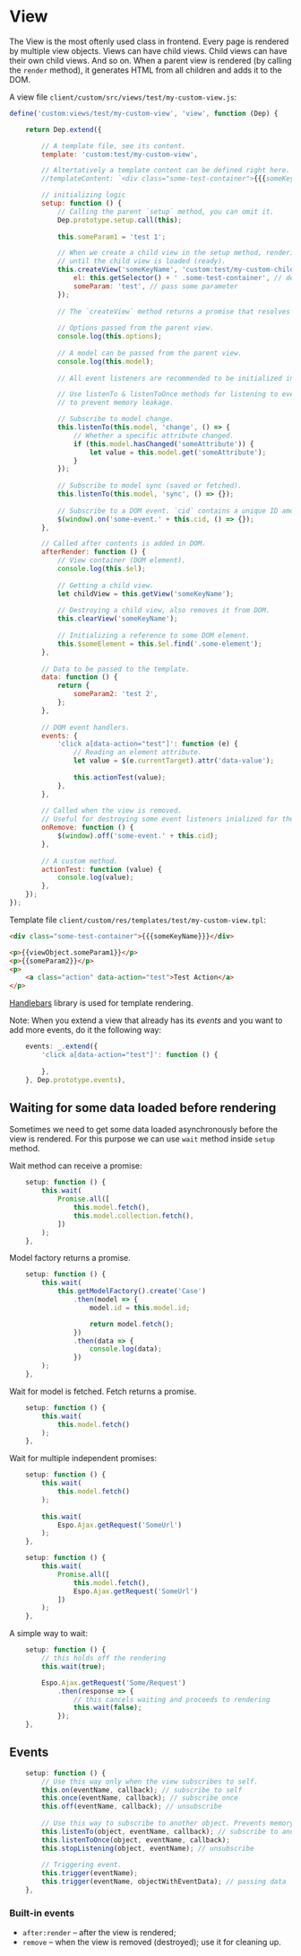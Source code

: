 # View


The View is the most oftenly used class in frontend. Every page is rendered by multiple view objects. Views can have child views. Child views can have their own child views. And so on. When a parent view is rendered (by calling the `render` method), it generates HTML from all children and adds it to the DOM.


A view file `client/custom/src/views/test/my-custom-view.js`:

```js
define('custom:views/test/my-custom-view', 'view', function (Dep) {

    return Dep.extend({

        // A template file, see its content.
        template: 'custom:test/my-custom-view',

        // Altertatively a template content can be defined right here.
        //templateContent: `<div class="some-test-container">{{{someKeyName}}}</div>`,

        // initializing logic
        setup: function () {
            // Calling the parent `setup` method, you can omit it.
            Dep.prototype.setup.call(this);
            
            this.someParam1 = 'test 1';

            // When we create a child view in the setup method, rendering of the view is held off
            // until the child view is loaded (ready).
            this.createView('someKeyName', 'custom:test/my-custom-child-view', {
                el: this.getSelector() + ' .some-test-container', // define a selector of the container element
                someParam: 'test', // pass some parameter
            });
            
            // The `createView` method returns a promise that resolves to a view object.
            
            // Options passed from the parent view.
            console.log(this.options); 
            
            // A model can be passed from the parent view.
            console.log(this.model);
            
            // All event listeners are recommended to be initialized in the `setup` method.

            // Use listenTo & listenToOnce methods for listening to events of another object
            // to prevent memory leakage.

            // Subscribe to model change.
            this.listenTo(this.model, 'change', () => {
                // Whether a specific attribute changed.
                if (this.model.hasChanged('someAttribute')) {
                    let value = this.model.get('someAttribute');
                }
            });
            
            // Subscribe to model sync (saved or fetched).
            this.listenTo(this.model, 'sync', () => {});
            
            // Subscribe to a DOM event. `cid` contains a unique ID among all views.
            $(window).on('some-event.' + this.cid, () => {});
        },

        // Called after contents is added in DOM.
        afterRender: function () {
            // View container (DOM element).
            console.log(this.$el); 
            
            // Getting a child view.
            let childView = this.getView('someKeyName'); 
            
            // Destroying a child view, also removes it from DOM.
            this.clearView('someKeyName');
            
            // Initializing a reference to some DOM element.
            this.$someElement = this.$el.find('.some-element');
        },
        
        // Data to be passed to the template.
        data: function () {
            return {
                someParam2: 'test 2',
            };
        },
        
        // DOM event handlers.
        events: {
            'click a[data-action="test"]': function (e) {
                // Reading an element attribute.
                let value = $(e.currentTarget).attr('data-value');
                
                this.actionTest(value);
            },
        },
        
        // Called when the view is removed.
        // Useful for destroying some event listeners inialized for the view.
        onRemove: function () {
            $(window).off('some-event.' + this.cid);
        },
        
        // A custom method.
        actionTest: function (value) {
            console.log(value);
        },
    });
});
```

Template file `client/custom/res/templates/test/my-custom-view.tpl`:

```html
<div class="some-test-container">{{{someKeyName}}}</div>

<p>{{viewObject.someParam1}}</p>
<p>{{someParam2}}</p>
<p>
    <a class="action" data-action="test">Test Action</a>
</p>
```

[Handlebars](https://handlebarsjs.com/) library is used for template rendering.

Note: When you extend a view that already has its *events* and you want to add more events, do it the following way:

```js
    events: _.extend({
        'click a[data-action="test"]': function () {
        
        },
    }, Dep.prototype.events),
```

## Waiting for some data loaded before rendering

Sometimes we need to get some data loaded asynchronously before the view is rendered. For this purpose we can use `wait` method inside `setup` method. 

Wait method can receive a promise:

```js
    setup: function () {
        this.wait(
            Promise.all([
                this.model.fetch(),
                this.model.collection.fetch(),
            ])
        );
    },
```

Model factory returns a promise.

```js
    setup: function () {
        this.wait(
            this.getModelFactory().create('Case')
                .then(model => {
                    model.id = this.model.id;

                    return model.fetch();
                })
                .then(data => {
                    console.log(data);
                })
        );
    },
```

Wait for model is fetched. Fetch returns a promise.

```js
    setup: function () {
        this.wait(
            this.model.fetch()
        );
    },

```

Wait for multiple independent promises:

```js
    setup: function () {
        this.wait(
            this.model.fetch()
        );
        
        this.wait(
            Espo.Ajax.getRequest('SomeUrl')
        );
    },

```

```js
    setup: function () {
        this.wait(
            Promise.all([
                this.model.fetch(),
                Espo.Ajax.getRequest('SomeUrl')
            ])
        );
    },
```

A simple way to wait:

```js
    setup: function () {
        // this holds off the rendering
        this.wait(true);

        Espo.Ajax.getRequest('Some/Request')
            .then(response => {
                // this cancels waiting and proceeds to rendering
                this.wait(false);                
            });
    },

```

## Events

```js
    setup: function () {
        // Use this way only when the view subscribes to self.
        this.on(eventName, callback); // subscribe to self
        this.once(eventName, callback); // subscribe once
        this.off(eventName, callback); // unsubscribe
        
        // Use this way to subscribe to another object. Prevents memory leaking.
        this.listenTo(object, eventName, callback); // subscribe to another object
        this.listenToOnce(object, eventName, callback); 
        this.stopListening(object, eventName); // unsubscribe
        
        // Triggering event.
        this.trigger(eventName);  
        this.trigger(eventName, objectWithEventData); // passing data        
    },
```

### Built-in events

* `after:render` – after the view is rendered;
* `remove` – when the view is removed (destroyed); use it for cleaning up.


